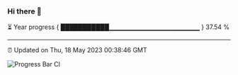 ### Hi there 👋

⏳ Year progress { ███████████▁▁▁▁▁▁▁▁▁▁▁▁▁▁▁▁▁▁▁ } 37.54 %

---

⏰ Updated on Thu, 18 May 2023 00:38:46 GMT

![Progress Bar CI](https://github.com/Shyam-Makwana/GitHub-Actions-Demo/workflows/Progress%20Bar%20CI/badge.svg)
